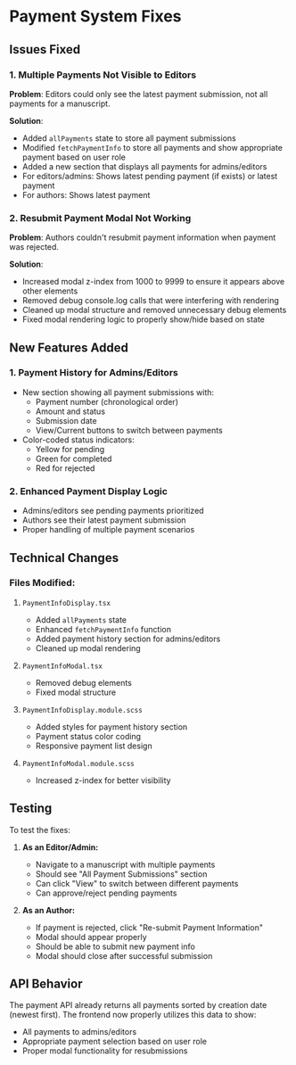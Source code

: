 # Payment System Fixes

## Issues Fixed

### 1. Multiple Payments Not Visible to Editors
**Problem**: Editors could only see the latest payment submission, not all payments for a manuscript.

**Solution**: 
- Added `allPayments` state to store all payment submissions
- Modified `fetchPaymentInfo` to store all payments and show appropriate payment based on user role
- Added a new section that displays all payments for admins/editors
- For editors/admins: Shows latest pending payment (if exists) or latest payment
- For authors: Shows latest payment

### 2. Resubmit Payment Modal Not Working
**Problem**: Authors couldn't resubmit payment information when payment was rejected.

**Solution**:
- Increased modal z-index from 1000 to 9999 to ensure it appears above other elements
- Removed debug console.log calls that were interfering with rendering
- Cleaned up modal structure and removed unnecessary debug elements
- Fixed modal rendering logic to properly show/hide based on state

## New Features Added

### 1. Payment History for Admins/Editors
- New section showing all payment submissions with:
  - Payment number (chronological order)
  - Amount and status
  - Submission date
  - View/Current buttons to switch between payments
- Color-coded status indicators:
  - Yellow for pending
  - Green for completed
  - Red for rejected

### 2. Enhanced Payment Display Logic
- Admins/editors see pending payments prioritized
- Authors see their latest payment submission
- Proper handling of multiple payment scenarios

## Technical Changes

### Files Modified:
1. `PaymentInfoDisplay.tsx`
   - Added `allPayments` state
   - Enhanced `fetchPaymentInfo` function
   - Added payment history section for admins/editors
   - Cleaned up modal rendering

2. `PaymentInfoModal.tsx`
   - Removed debug elements
   - Fixed modal structure

3. `PaymentInfoDisplay.module.scss`
   - Added styles for payment history section
   - Payment status color coding
   - Responsive payment list design

4. `PaymentInfoModal.module.scss`
   - Increased z-index for better visibility

## Testing

To test the fixes:

1. **As an Editor/Admin:**
   - Navigate to a manuscript with multiple payments
   - Should see "All Payment Submissions" section
   - Can click "View" to switch between different payments
   - Can approve/reject pending payments

2. **As an Author:**
   - If payment is rejected, click "Re-submit Payment Information"
   - Modal should appear properly
   - Should be able to submit new payment info
   - Modal should close after successful submission

## API Behavior

The payment API already returns all payments sorted by creation date (newest first). The frontend now properly utilizes this data to show:
- All payments to admins/editors
- Appropriate payment selection based on user role
- Proper modal functionality for resubmissions
